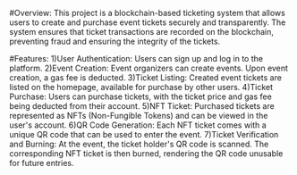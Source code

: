 #Overview:
This project is a blockchain-based ticketing system that allows users to create and purchase event tickets securely and transparently. The system ensures that ticket transactions are recorded on the blockchain, preventing fraud and ensuring the integrity of the tickets.

#Features:
1)User Authentication: Users can sign up and log in to the platform.
2)Event Creation: Event organizers can create events. Upon event creation, a gas fee is deducted.
3)Ticket Listing: Created event tickets are listed on the homepage, available for purchase by other users.
4)Ticket Purchase: Users can purchase tickets, with the ticket price and gas fee being deducted from their account.
5)NFT Ticket: Purchased tickets are represented as NFTs (Non-Fungible Tokens) and can be viewed in the user's account.
6)QR Code Generation: Each NFT ticket comes with a unique QR code that can be used to enter the event.
7)Ticket Verification and Burning: At the event, the ticket holder's QR code is scanned. The corresponding NFT ticket is then burned, rendering the QR code unusable for future entries.

